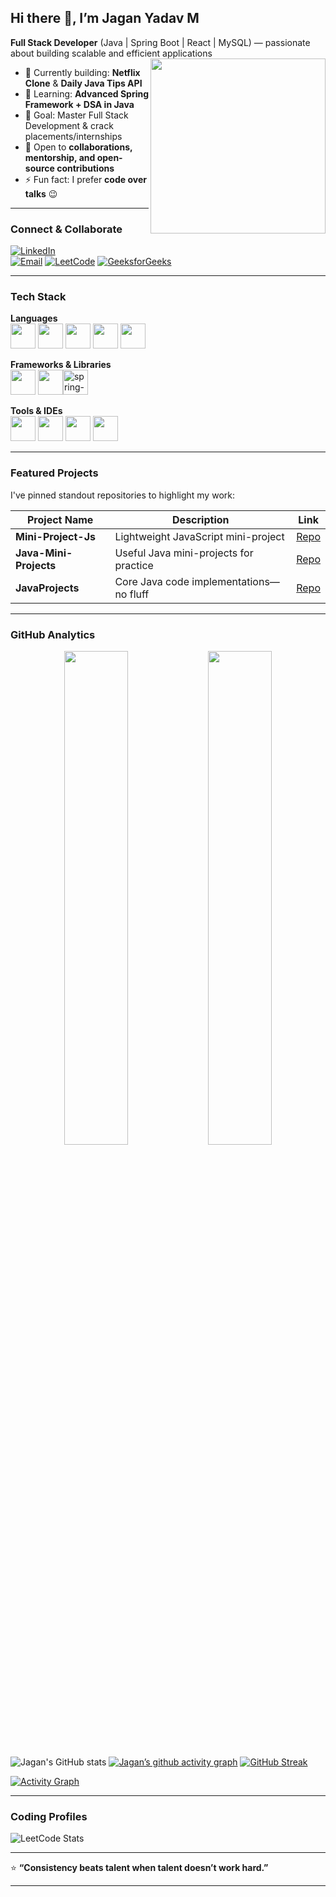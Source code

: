 ## Hi there 👋, I’m **Jagan Yadav M**

**Full Stack Developer** (Java | Spring Boot | React | MySQL) — passionate about building scalable and efficient applications  
<img align="right" width="280" src="https://i.pinimg.com/originals/47/f0/34/47f0342cec72b800463bf003eac1257e.gif">

- 🔭 Currently building: **Netflix Clone** & **Daily Java Tips API**  
- 🌱 Learning: **Advanced Spring Framework + DSA in Java**  
- 🎯 Goal: Master Full Stack Development & crack placements/internships  
- 🤝 Open to **collaborations, mentorship, and open-source contributions**  
- ⚡ Fun fact: I prefer **code over talks** 😉

---

###  Connect & Collaborate
[![LinkedIn](https://img.shields.io/badge/LinkedIn-0077B5?style=for-the-badge&logo=linkedin&logoColor=white)](https://www.linkedin.com/in/jaganyv/)  
[![Email](https://img.shields.io/badge/Gmail-D14836?style=for-the-badge&logo=gmail&logoColor=white)](mailto:jaganyv1@gmail.com)
[![LeetCode](https://img.shields.io/badge/LeetCode-FFA116?style=for-the-badge&logo=leetcode&logoColor=white)](https://leetcode.com/u/jaganyv/)
[![GeeksforGeeks](https://img.shields.io/badge/GeeksforGeeks-0F9D58?style=for-the-badge&logo=GeeksforGeeks&logoColor=white)](https://www.geeksforgeeks.org/user/jaganyv/)


---

###  Tech Stack

**Languages**  
<img height="40" width="40" src="https://img.icons8.com/color/48/java-coffee-cup-logo.png"/> <img height="40" width="40" src="https://img.icons8.com/color/48/javascript.png"/> <img height="40" width="40" src="https://img.icons8.com/color/48/html-5.png"/> <img height="40" width="40" src="https://img.icons8.com/color/48/css3.png"/> <img height="40" width="40" src="https://img.icons8.com/fluency/48/mysql-logo.png"/>

**Frameworks & Libraries**  
<img height="40" width="40" src="https://img.icons8.com/color/48/spring-logo.png"/> <img height="40" width="40" src="https://img.icons8.com/color/48/react-native.png"/><img width="40" height="40" src="https://img.icons8.com/office/40/spring-logo.png" alt="spring-logo"/>


**Tools & IDEs**  
<img height="40" width="40" src="https://img.icons8.com/color/48/intellij-idea.png"/> <img height="40" width="40" src="https://img.icons8.com/color/48/eclipse.png"/> <img height="40" width="40" src="https://img.icons8.com/color/48/visual-studio-code-2019.png"/> <img height="40" width="40" src="https://img.icons8.com/color/48/git.png"/>

---

###  Featured Projects
I've pinned standout repositories to highlight my work:

| Project Name         | Description                                  | Link |
|----------------------|----------------------------------------------|------|
| **Mini-Project-Js**  | Lightweight JavaScript mini-project          | [Repo](https://github.com/jaganyv/Mini-Project-Js) |
| **Java-Mini-Projects** | Useful Java mini-projects for practice      | [Repo](https://github.com/jaganyv/Java-Mini-Projects) |
| **JavaProjects**     | Core Java code implementations—no fluff      | [Repo](https://github.com/jaganyv/JavaProjects) |


---

###  GitHub Analytics

<p align="center">
  <img src="https://github-readme-stats.vercel.app/api?username=jaganyv&show_icons=true&theme=tokyonight" width="45%"/>
  <img src="https://github-readme-streak-stats.herokuapp.com/?user=jaganyv&theme=tokyonight" width="45%"/>
</p>

![Jagan's GitHub stats](https://github-readme-stats.vercel.app/api?username=jaganyv&show_icons=true&theme=dark&hide_border=true)
[![Jagan’s github activity graph](https://github-readme-activity-graph.vercel.app/graph?username=jaganyv&bg_color=0d1117&color=ffffff&line=00e676&point=ffffff&area=true&hide_border=true)](https://github.com/ashutosh00710/github-readme-activity-graph)
[![GitHub Streak](https://streak-stats.demolab.com?user=jaganyv&theme=dark&hide_border=true)](https://git.io/streak-stats)





[![Activity Graph](https://github-readme-activity-graph.vercel.app/graph?username=jaganyv&bg_color=0f0f0f&color=ffffff&line=4CAF50&point=ffffff&area=true&hide_border=true)](https://github.com/ashutosh00710/github-readme-activity-graph)

---

###  Coding Profiles
![LeetCode Stats](https://leetcard.jacoblin.cool/jaganyv?theme=dark&font=Source%20Code%20Pro&ext=contest)
  


---

⭐ **“Consistency beats talent when talent doesn’t work hard.”**

---



